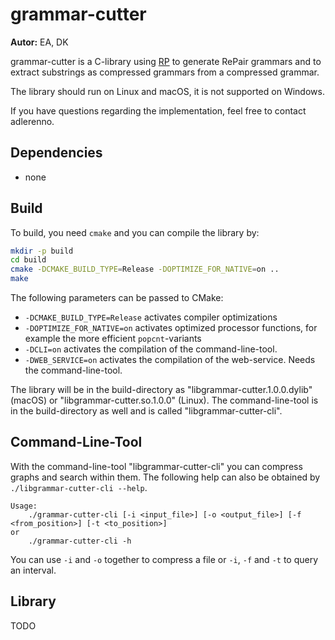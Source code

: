 # grammar-cutter

**Autor:** EA, DK

grammar-cutter is a C-library using [RP](https://code.google.com/archive/p/re-pair/downloads) to generate RePair grammars and to extract substrings as compressed grammars from a compressed grammar.

The library should run on Linux and macOS, it is not supported on Windows.

If you have questions regarding the implementation, feel free to contact adlerenno.

## Dependencies

- none

## Build

To build, you need `cmake` and you can compile the library by:

```bash
mkdir -p build
cd build
cmake -DCMAKE_BUILD_TYPE=Release -DOPTIMIZE_FOR_NATIVE=on ..
make
```

The following parameters can be passed to CMake:

- `-DCMAKE_BUILD_TYPE=Release` activates compiler optimizations
- `-DOPTIMIZE_FOR_NATIVE=on` activates optimized processor functions, for example the more efficient `popcnt`-variants
- `-DCLI=on` activates the compilation of the command-line-tool.
- `-DWEB_SERVICE=on` activates the compilation of the web-service. Needs the command-line-tool.

The library will be in the build-directory as "libgrammar-cutter.1.0.0.dylib" (macOS) or "libgrammar-cutter.so.1.0.0" (Linux).
The command-line-tool is in the build-directory as well and is called "libgrammar-cutter-cli".

## Command-Line-Tool

With the command-line-tool "libgrammar-cutter-cli" you can compress graphs and search within them.
The following help can also be obtained by `./libgrammar-cutter-cli --help`.

```
Usage: 
	./grammar-cutter-cli [-i <input_file>] [-o <output_file>] [-f <from_position>] [-t <to_position>] 
or
	./grammar-cutter-cli -h
```

You can use ```-i``` and ```-o``` together to compress a file or ```-i```, ```-f``` and ```-t``` to query an interval.

## Library

TODO
